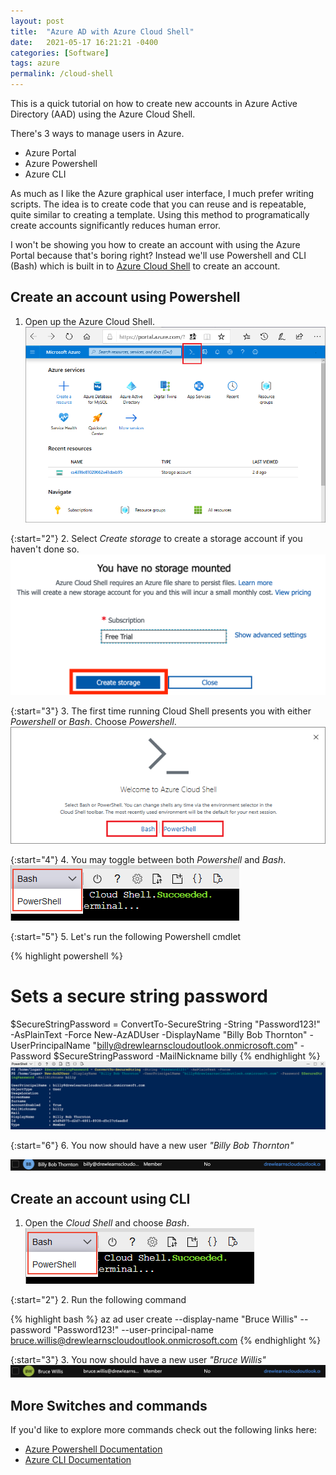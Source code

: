 ```yaml
---
layout: post
title:  "Azure AD with Azure Cloud Shell"
date:   2021-05-17 16:21:21 -0400
categories: [Software]
tags: azure
permalink: /cloud-shell
---
```


This is a quick tutorial on how to create new accounts in Azure Active Directory (AAD) using the Azure Cloud Shell. 

There's 3 ways to manage users in Azure. 
- Azure Portal 
- Azure Powershell
- Azure CLI

As much as I like the Azure graphical user interface, I much prefer writing scripts. The idea is to create code that you can reuse and is repeatable, quite similar to creating a template. Using this method to programatically create accounts significantly reduces human error. 

I won't be showing you how to create an account with using the Azure Portal because that's boring right? Instead we'll use Powershell and CLI (Bash) which is built in to [Azure Cloud Shell](https://docs.microsoft.com/en-us/azure/cloud-shell/overview) to create an account.

## **Create an account using Powershell**

1. Open up the Azure Cloud Shell.
![Image](/assets/images/cloud_shell/cloudshell1.png)

{:start="2"}
2. Select _Create storage_ to create a storage account if you haven't done so.
![Image](/assets/images/cloud_shell/cloudshell2.png)

{:start="3"}
3. The first time running Cloud Shell presents you with either _Powershell_ or _Bash_. Choose _Powershell_.
![Image](/assets/images/cloud_shell/cloudshell3.png)

{:start="4"}
4. You may toggle between both _Powershell_ and _Bash_.
![Image](/assets/images/cloud_shell/cloudshell4.png)

{:start="5"}
5. Let's run the following Powershell cmdlet

{% highlight powershell %}
# Sets a secure string password 
$SecureStringPassword = ConvertTo-SecureString -String "Password123!" 
-AsPlainText -Force
New-AzADUser -DisplayName "Billy Bob Thornton" 
-UserPrincipalName "billy@drewlearnscloudoutlook.onmicrosoft.com" 
-Password $SecureStringPassword -MailNickname billy
{% endhighlight %}
![Image](/assets/images/cloud_shell/cloudshell5.png)

{:start="6"}
6. You now should have a new user _"Billy Bob Thornton"_

![Image](/assets/images/cloud_shell/cloudshell6.png)

## **Create an account using CLI**

1. Open the _Cloud Shell_ and choose _Bash_.
![Image](/assets/images/cloud_shell/cloudshell4.png)

{:start="2"}
2. Run the following command

{% highlight bash %}
az ad user create --display-name "Bruce Willis" --password "Password123!" 
--user-principal-name bruce.willis@drewlearnscloudoutlook.onmicrosoft.com
{% endhighlight %}

{:start="3"}
3. You now should have a new user _"Bruce Willis"_
![Image](/assets/images/cloud_shell/cloudshell7.png)

## **More Switches and commands**

If you'd like to explore more commands check out the following links here:

- [Azure Powershell Documentation](https://docs.microsoft.com/en-us/powershell/module/az.resources/?view=azps-5.9.0&viewFallbackFrom=azps-2.0.0#active_directory)
- [Azure CLI Documentation](https://docs.microsoft.com/en-us/cli/azure/ad/user?view=azure-cli-latest)